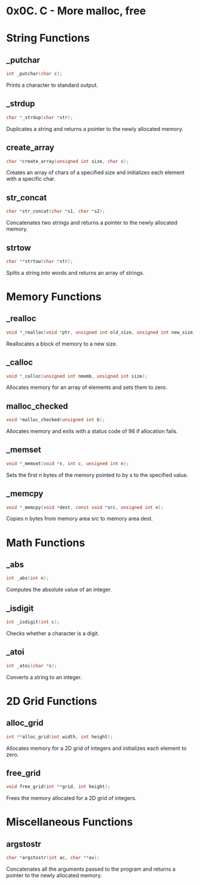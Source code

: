 <h1>0x0C. C - More malloc, free </h1>

# String Functions
## _putchar
```c
int _putchar(char c);
```
Prints a character to standard output.

## _strdup
```c
char *_strdup(char *str);
```
Duplicates a string and returns a pointer to the newly allocated memory.

## create_array
```c
char *create_array(unsigned int size, char c);
```
Creates an array of chars of a specified size and initializes each element with a specific char.

## str_concat
```c
char *str_concat(char *s1, char *s2);
```
Concatenates two strings and returns a pointer to the newly allocated memory.

## strtow
```c
char **strtow(char *str);
```
Splits a string into words and returns an array of strings.

# Memory Functions
## _realloc
```c
void *_realloc(void *ptr, unsigned int old_size, unsigned int new_size);
```
Reallocates a block of memory to a new size.

## _calloc
```c
void *_calloc(unsigned int nmemb, unsigned int size);
```
Allocates memory for an array of elements and sets them to zero.

## malloc_checked
```c
void *malloc_checked(unsigned int b);
```
Allocates memory and exits with a status code of 98 if allocation fails.

## _memset
```c
void *_memset(void *s, int c, unsigned int n);
```
Sets the first n bytes of the memory pointed to by s to the specified value.

## _memcpy
```c
void *_memcpy(void *dest, const void *src, unsigned int n);
```
Copies n bytes from memory area src to memory area dest.

# Math Functions
## _abs
```c
int _abs(int n);
```
Computes the absolute value of an integer.

## _isdigit
```c
int _isdigit(int c);
```
Checks whether a character is a digit.

## _atoi
```c
int _atoi(char *s);
```
Converts a string to an integer.

# 2D Grid Functions
## alloc_grid
```c
int **alloc_grid(int width, int height);
```
Allocates memory for a 2D grid of integers and initializes each element to zero.

## free_grid
```c
void free_grid(int **grid, int height);
```
Frees the memory allocated for a 2D grid of integers.

# Miscellaneous Functions
## argstostr
```c
char *argstostr(int ac, char **av);
```
Concatenates all the arguments passed to the program and returns a pointer to the newly allocated memory.
